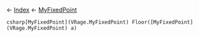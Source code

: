 ← [Index](Api-Index) ← [MyFixedPoint](VRage.MyFixedPoint)

```csharp[MyFixedPoint](VRage.MyFixedPoint) Floor([MyFixedPoint](VRage.MyFixedPoint) a)```
